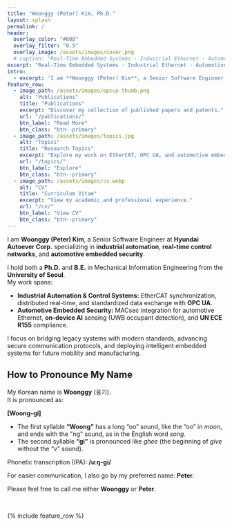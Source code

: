 ```yaml
---
title: "Woonggy (Peter) Kim, Ph.D."
layout: splash
permalink: /
header:
  overlay_color: "#000"
  overlay_filter: "0.5"
  overlay_image: /assets/images/cover.png
  # caption: "Real-Time Embedded Systems · Industrial Ethernet · Automotive Embedded/Network Security"
excerpt: "Real-Time Embedded Systems · Industrial Ethernet · Automotive Embedded/Network Security"
intro:
  - excerpt: 'I am **Woonggy (Peter) Kim**, a Senior Software Engineer at Hyundai Autoever Corp., specializing in **industrial automation**, **real-time control networks**, and **automotive embedded security**. My work bridges **legacy systems** and **emerging technologies** like EtherCAT, OPC UA, MACsec, and on-device AI to create secure, interoperable, and high-performance solutions.'
feature_row:
  - image_path: /assets/images/opcua-thumb.png
    alt: "Publications"
    title: "Publications"
    excerpt: "Discover my collection of published papers and patents."
    url: "/publications/"
    btn_label: "Read More"
    btn_class: "btn--primary"
  - image_path: /assets/images/topics.jpg
    alt: "Topics"
    title: "Research Topics"
    excerpt: "Explore my work on EtherCAT, OPC UA, and automotive embedded security."
    url: "/topics/"
    btn_label: "Explore"
    btn_class: "btn--primary"
  - image_path: /assets/images/cv.webp
    alt: "CV"
    title: "Curriculum Vitae"
    excerpt: "View my academic and professional experience."
    url: "/cv/"
    btn_label: "View CV"
    btn_class: "btn--primary"
---
```


I am **Woonggy (Peter) Kim**, a Senior Software Engineer at **Hyundai Autoever Corp.** specializing in **industrial automation**, **real-time control networks**, and **automotive embedded security**.

I hold both a **Ph.D.** and **B.E.** in Mechanical Information Engineering from the **University of Seoul**.  
My work spans:

- **Industrial Automation & Control Systems:** EtherCAT synchronization, distributed real-time, and standardized data exchange with **OPC UA**.  
- **Automotive Embedded Security:** MACsec integration for automotive Ethernet, **on-device AI** sensing (UWB occupant detection), and **UN ECE R155** compliance.

I focus on bridging legacy systems with modern standards, advancing secure communication protocols, and deploying intelligent embedded systems for future mobility and manufacturing.

## How to Pronounce My Name

My Korean name is **Woonggy** (웅기).  
It is pronounced as:

**[Woong-gi]**

- The first syllable **“Woong”** has a long “oo” sound, like the “oo” in *moon*, and ends with the "ng" sound, as in the English word *song*.
- The second syllable **“gi”** is pronounced like *ghee* (the beginning of *give* without the “v” sound).  

Phonetic transcription (IPA): **/uːŋ-gi/**

For easier communication, I also go by my preferred name: **Peter**.  

Please feel free to call me either **Woonggy** or **Peter**.

<br/>

{% include feature_row %}
